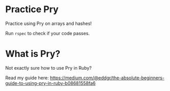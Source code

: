 # Practice Pry

Practice using Pry on arrays and hashes!

Run `rspec` to check if your code passes.

# What is Pry?

Not exactly sure how to use Pry in Ruby?

Read my guide here: https://medium.com/@eddgr/the-absolute-beginners-guide-to-using-pry-in-ruby-b08681558fa6
